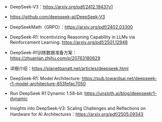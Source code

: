 



- DeepSeek-V3：https://arxiv.org/pdf/2412.19437v1
- https://github.com/deepseek-ai/DeepSeek-V3


- DeepSeekMath（GRPO）：https://arxiv.org/pdf/2402.03300

- DeepSeek-R1: Incentivizing Reasoning Capability in LLMs via Reinforcement Learning: https://arxiv.org/pdf/2501.12948



- DeepSeek-R1训练数据准备方案：https://zhuanlan.zhihu.com/p/20763180629


- 详细介绍：https://planetbanatt.net/articles/deepseek.html
- DeepSeek-R1: Model Architecture: https://pub.towardsai.net/deepseek-r1-model-architecture-853fefac7050
- Run DeepSeek R1 Dynamic 1.58-bit: https://unsloth.ai/blog/deepseekr1-dynamic



- Insights into DeepSeek-V3: Scaling Challenges and Reflections on Hardware for AI Architectures：https://arxiv.org/pdf/2505.09343

